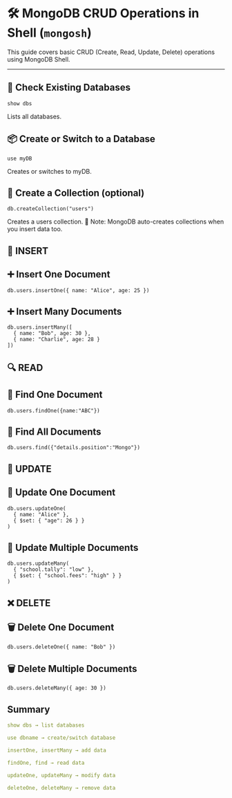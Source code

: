 # 🛠️ MongoDB CRUD Operations in Shell (`mongosh`)

This guide covers basic CRUD (Create, Read, Update, Delete) operations using MongoDB Shell.

---

## 📁 Check Existing Databases

```
show dbs
```
Lists all databases.

## 📦 Create or Switch to a Database
```
use myDB
```
Creates or switches to myDB.

## 📂 Create a Collection (optional)
```
db.createCollection("users")
```
Creates a users collection.
📌 Note: MongoDB auto-creates collections when you insert data too.

## 📝 INSERT
## ➕ Insert One Document
```
db.users.insertOne({ name: "Alice", age: 25 })
```
## ➕ Insert Many Documents
```
db.users.insertMany([
  { name: "Bob", age: 30 },
  { name: "Charlie", age: 28 }
])
```
## 🔍 READ
## 🔎 Find One Document
```
db.users.findOne({name:"ABC"})
```
## 🔎 Find All Documents
```
db.users.find({"details.position":"Mongo"})
```
## 🔄 UPDATE
## 📝 Update One Document
```
db.users.updateOne(
  { name: "Alice" },
  { $set: { "age": 26 } }
)
```
## 📝 Update Multiple Documents
```
db.users.updateMany(
  { "school.tally": "low" },
  { $set: { "school.fees": "high" } }
)
```
## ❌ DELETE
## 🗑️ Delete One Document
```
db.users.deleteOne({ name: "Bob" })
```
## 🗑️ Delete Multiple Documents
```
db.users.deleteMany({ age: 30 })
```
## Summary
```yaml
show dbs → list databases

use dbname → create/switch database

insertOne, insertMany → add data

findOne, find → read data

updateOne, updateMany → modify data

deleteOne, deleteMany → remove data
